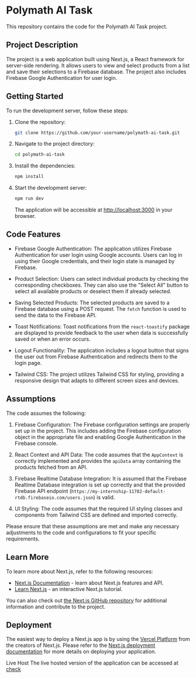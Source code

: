 # Polymath AI Task

This repository contains the code for the Polymath AI Task project.

## Project Description

The project is a web application built using Next.js, a React framework for server-side rendering. It allows users to view and select products from a list and save their selections to a Firebase database. The project also includes Firebase Google Authentication for user login.

## Getting Started

To run the development server, follow these steps:

1. Clone the repository:

   ```bash
   git clone https://github.com/your-username/polymath-ai-task.git
   ```

2. Navigate to the project directory:

   ```bash
   cd polymath-ai-task
   ```

3. Install the dependencies:

   ```bash
   npm install
   ```

4. Start the development server:

   ```bash
   npm run dev
   ```


   The application will be accessible at [http://localhost:3000](http://localhost:3000) in your browser.

## Code Features

- Firebase Google Authentication: The application utilizes Firebase Authentication for user login using Google accounts. Users can log in using their Google credentials, and their login state is managed by Firebase.

- Product Selection: Users can select individual products by checking the corresponding checkboxes. They can also use the "Select All" button to select all available products or deselect them if already selected.

- Saving Selected Products: The selected products are saved to a Firebase database using a POST request. The `fetch` function is used to send the data to the Firebase API.

- Toast Notifications: Toast notifications from the `react-toastify` package are displayed to provide feedback to the user when data is successfully saved or when an error occurs.

- Logout Functionality: The application includes a logout button that signs the user out from Firebase Authentication and redirects them to the login page.

- Tailwind CSS: The project utilizes Tailwind CSS for styling, providing a responsive design that adapts to different screen sizes and devices.

## Assumptions

The code assumes the following:

1. Firebase Configuration: The Firebase configuration settings are properly set up in the project. This includes adding the Firebase configuration object in the appropriate file and enabling Google Authentication in the Firebase console.

2. React Context and API Data: The code assumes that the `AppContext` is correctly implemented and provides the `apiData` array containing the products fetched from an API.

3. Firebase Realtime Database Integration: It is assumed that the Firebase Realtime Database integration is set up correctly and that the provided Firebase API endpoint (`https://my-internship-11782-default-rtdb.firebaseio.com/users.json`) is valid.

4. UI Styling: The code assumes that the required UI styling classes and components from Tailwind CSS are defined and imported correctly.

Please ensure that these assumptions are met and make any necessary adjustments to the code and configurations to fit your specific requirements.

## Learn More

To learn more about Next.js, refer to the following resources:

- [Next.js Documentation](https://nextjs.org/docs) - learn about Next.js features and API.
- [Learn Next.js](https://nextjs.org/learn) - an interactive Next.js tutorial.

You can also check out [the Next.js GitHub repository](https://github.com/vercel/next.js/) for additional information and contribute to the project.

## Deployment

The easiest way to deploy a Next.js app is by using the [Vercel Platform](https://vercel.com/new?utm_medium=default-template&filter=next.js&utm_source=create-next-app&utm_campaign=create-next-app-readme) from the creators of Next.js. Please refer to the [Next.js deployment documentation](https://nextjs.org/docs/deployment) for more details on deploying your application.

Live Host
The live hosted version of the application can be accessed at [check](https://polymath-ai-task-huleshjangde.vercel.app)
